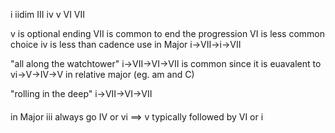 i iidim III iv v VI VII

v is optional ending 
VII is common to end the progression
VI is less common choice
iv is less than cadence use in Major
i->VII->i->VII

"all along the watchtower"
i->VII->VI->VII is common since it is euavalent to 
vi->V->IV->V in relative major (eg. am and C)

"rolling in the deep"
i->VII->VI->VII
#### 
in Major iii always go IV or vi
==> v typically followed by VI or i